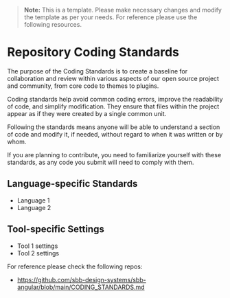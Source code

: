 > **Note:** This is a template. Please make necessary changes and modify the template as per your needs. For reference please use the following resources.

# Repository Coding Standards

The purpose of the Coding Standards is to create a baseline for collaboration and review within various aspects of our open source project and community, from core code to themes to plugins.

Coding standards help avoid common coding errors, improve the readability of code, and simplify modification. They ensure that files within the project appear as if they were created by a single common unit.

Following the standards means anyone will be able to understand a section of code and modify it, if needed, without regard to when it was written or by whom.

If you are planning to contribute, you need to familiarize yourself with these standards, as any code you submit will need to comply with them.

## Language-specific Standards
* Language 1
* Language 2

## Tool-specific Settings
* Tool 1 settings
* Tool 2 settings

For reference please check the following repos:
* https://github.com/sbb-design-systems/sbb-angular/blob/main/CODING_STANDARDS.md
